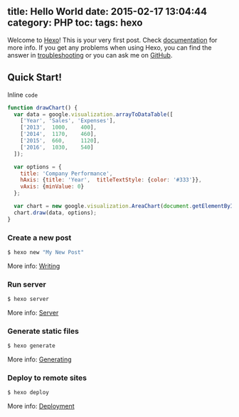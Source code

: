 title: Hello World
date: 2015-02-17 13:04:44
category: PHP
toc:
tags:
hexo
---
Welcome to [Hexo](http://hexo.io/)! This is your very first post. Check [documentation](http://hexo.io/docs/) for more info. If you get any problems when using Hexo, you can find the answer in [troubleshooting](http://hexo.io/docs/troubleshooting.html) or you can ask me on [GitHub](https://github.com/hexojs/hexo/issues).


<!-- more -->

## Quick Start!

Inline `code`


``` javascript
function drawChart() {
  var data = google.visualization.arrayToDataTable([
    ['Year', 'Sales', 'Expenses'],
    ['2013',  1000,    400],
    ['2014',  1170,    460],
    ['2015',  660,     1120],
    ['2016',  1030,    540]
  ]);

  var options = {
    title: 'Company Performance',
    hAxis: {title: 'Year',  titleTextStyle: {color: '#333'}},
    vAxis: {minValue: 0}
  };

  var chart = new google.visualization.AreaChart(document.getElementById('chart_div'));
  chart.draw(data, options);
}
```

### Create a new post

``` bash
$ hexo new "My New Post"
```

More info: [Writing](http://hexo.io/docs/writing.html)

### Run server

``` bash
$ hexo server
```

More info: [Server](http://hexo.io/docs/server.html)

### Generate static files

``` bash
$ hexo generate
```

More info: [Generating](http://hexo.io/docs/generating.html)

### Deploy to remote sites

``` bash
$ hexo deploy
```

More info: [Deployment](http://hexo.io/docs/deployment.html)
